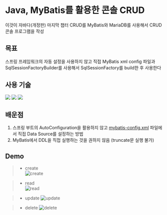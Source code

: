 # Java, MyBatis를 활용한 콘솔 CRUD
이것이 자바다(개정판) 마지막 챕터 CRUD를 MyBatis와 MariaDB를 사용해서 CRUD 콘솔 프로그램을 작성

## 목표
스프링 프레임워크의 자동 설정을 사용하지 않고 직접 MyBatis xml config 파일과 SqlSessionFactoryBuilder를 사용해서 SqlSessionFactory를 build한 후 사용한다

## 사용 기술

<img src="https://img.shields.io/badge/Java-FF0000?style=for-the-badge&logo=OpenJDK&logoColor=white"/>
<img src="https://img.shields.io/badge/mybatis-AA344D?style=for-the-badge&logo=apache&logoColor=white">
<img src="https://img.shields.io/badge/mariaDB-003545?style=for-the-badge&logo=mariaDB&logoColor=white">


## 배운점

1. 스프링 부트의 AutoConfiguration을 활용하지 않고 [mybatis-config.xml](https://github.com/jaehyukpyon2/MyBatisPlainJavaConfig/blob/main/src/config/mybatis-config.xml) 파일에서 직접 Data Source를 설정하는 방법
2. MyBatis에서 DDL을 직접 실행하는 것을 권하지 않음 (truncate문 실행 불가)

## Demo

> * create<br>
> ![create](https://github.com/jaehyukpyon2/MyBatisPlainJavaConfig/assets/145942491/779aa1b6-01f5-4662-9140-5c4dbc7a190e)

> * read<br>
> ![read](https://github.com/jaehyukpyon2/MyBatisPlainJavaConfig/assets/145942491/e7ce744d-8a03-4ef2-86e3-332eca523ec2)

> * update
> ![update](https://github.com/jaehyukpyon2/MyBatisPlainJavaConfig/assets/145942491/873d1c60-4005-4517-9a5f-55ea29e19c95)

> * delete
> ![delete](https://github.com/jaehyukpyon2/MyBatisPlainJavaConfig/assets/145942491/9f2f97d7-e622-4ce3-9fd7-911826978069)